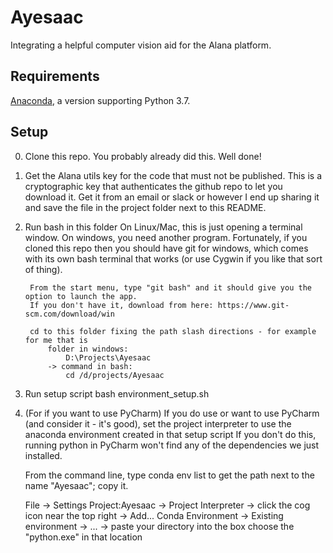 # Ayesaac
Integrating a helpful computer vision aid for the Alana platform.

## Requirements
[Anaconda](https://www.anaconda.com/distribution/), a version supporting Python 3.7.

## Setup
0. Clone this repo. You probably already did this. Well done!

1. Get the Alana utils key for the code that must not be published. 
    This is a cryptographic key that authenticates the github repo to let you download it. 
    Get it from an email or slack or however I end up sharing it and save the file in the project folder next to this README.


2. Run bash in this folder
    On Linux/Mac, this is just opening a terminal window.
    On windows, you need another program.
        Fortunately, if you cloned this repo then you should have git for windows, which comes with its own bash terminal that works (or use Cygwin if you like that sort of thing).
            
        From the start menu, type "git bash" and it should give you the option to launch the app. 
        If you don't have it, download from here: https://www.git-scm.com/download/win
        
        cd to this folder fixing the path slash directions - for example for me that is 
            folder in windows:
                D:\Projects\Ayesaac 
            -> command in bash:
                cd /d/projects/Ayesaac  
    

3. Run setup script
    bash environment_setup.sh


4. (For if you want to use PyCharm) If you do use or want to use PyCharm (and consider it - it's good), set the project interpreter to use the anaconda environment created in that setup script
    If you don't do this, running python in PyCharm won't find any of the dependencies we just installed.
    
    From the command line, type 
        conda env list
    to get the path next to the name "Ayesaac"; copy it.

    File -> Settings
        Project:Ayesaac -> Project Interpreter -> click the cog icon near the top right -> Add...
            Conda Environment -> Existing environment -> ... -> paste your directory into the box choose the "python.exe" in that location
            